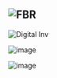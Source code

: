 ![FBR](https://github.com/user-attachments/assets/6605875e-b2ba-4d67-8f5f-c88a5861645f)
-------------------------------------------------------------------------------------------

![Digital Inv](https://github.com/user-attachments/assets/37e73f0e-2948-4107-a4b4-d0eb43ea8771)


![image](https://github.com/user-attachments/assets/35bca23b-aa26-4d69-b440-ab0d44eea823)

![image](https://github.com/user-attachments/assets/dd6200f6-e840-4a8c-9dcd-d61e330d0c67)
